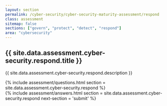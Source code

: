 ```yaml
---
layout: section
permalink: /cyber-security/cyber-security-maturity-assessment/respond
class: assessment
sitemap: false
sections: ["govern", "protect", "detect", "respond"]
area: "cybersecurity"
---
```


<div class="card-body pb-0 pt-5 bg-blue-100 px-4 px-sm-5">
  <h2 class="card-title fw-semibold pb-2">{{ site.data.assessment.cyber-security.respond.title }}</h2>
  <p class="card-text pb-4">{{ site.data.assessment.cyber-security.respond.description }}</p>
  {% include assessment/questions.html section = site.data.assessment.cyber-security.respond %}
</div>
<div class="card-body pt-0 px-4 px-sm-5 pb-5">
  {% include assessment/answers.html section = site.data.assessment.cyber-security.respond next-section = 'submit' %}
</div>